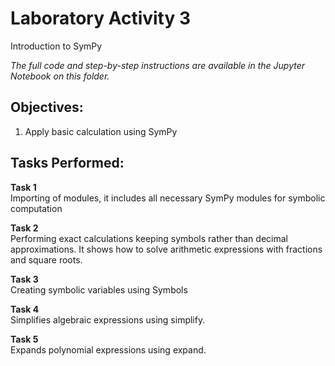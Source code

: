 # Laboratory Activity 3
Introduction to SymPy
 <br>

*The full code and step-by-step instructions are available in the Jupyter Notebook on this folder.*

## Objectives:
1.  Apply basic calculation using SymPy


## Tasks Performed:

**Task 1**  <br>
Importing of modules, it includes all necessary SymPy modules for symbolic computation <br>

**Task 2**  <br>
Performing exact calculations keeping symbols rather than decimal approximations. It shows how to solve arithmetic expressions with fractions and square roots. <br>

**Task 3** <br>
Creating symbolic variables using Symbols <br>

**Task 4** <br>
Simplifies algebraic expressions using simplify. <br>

**Task 5** <br>
Expands polynomial expressions using expand.